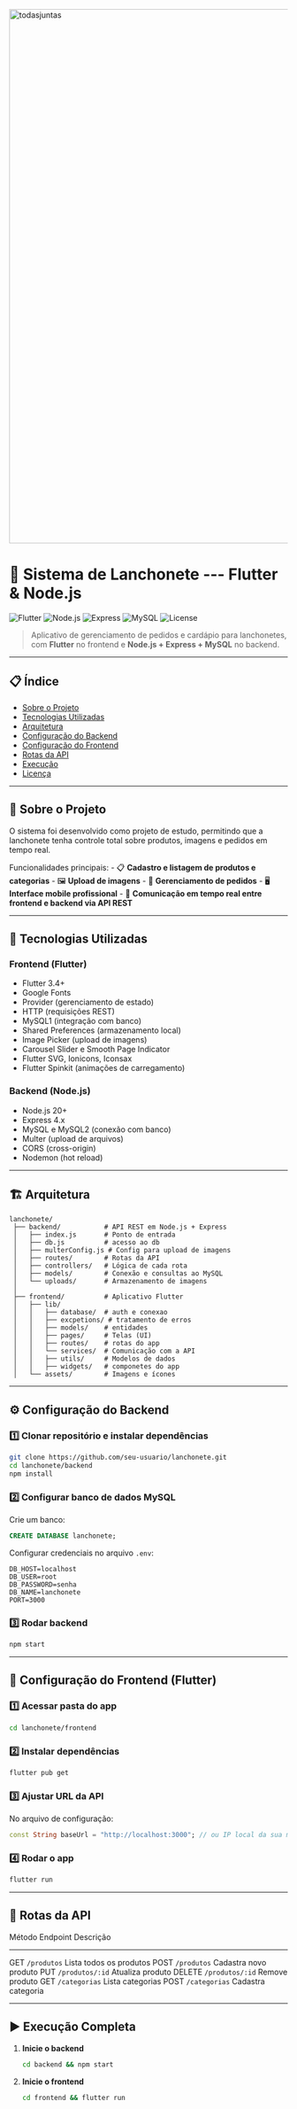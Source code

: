 <img width="965" alt="todasjuntas" src="https://github.com/user-attachments/assets/eb9ab704-da71-4e72-be51-21284b3659c0">

# 🍔 Sistema de Lanchonete --- Flutter & Node.js

![Flutter](https://img.shields.io/badge/Flutter-3.4+-blue?logo=flutter&logoColor=white)
![Node.js](https://img.shields.io/badge/Node.js-20+-green?logo=node.js&logoColor=white)
![Express](https://img.shields.io/badge/Express-4.x-black?logo=express&logoColor=white)
![MySQL](https://img.shields.io/badge/MySQL-8.0-blue?logo=mysql&logoColor=white)
![License](https://img.shields.io/badge/license-MIT-lightgrey)

> Aplicativo de gerenciamento de pedidos e cardápio para lanchonetes,
> com **Flutter** no frontend e **Node.js + Express + MySQL** no
> backend.

------------------------------------------------------------------------

## 📋 Índice

-   [Sobre o Projeto](#-sobre-o-projeto)
-   [Tecnologias Utilizadas](#-tecnologias-utilizadas)
-   [Arquitetura](#-arquitetura)
-   [Configuração do Backend](#-configuração-do-backend)
-   [Configuração do Frontend](#-configuração-do-frontend)
-   [Rotas da API](#-rotas-da-api)
-   [Execução](#-execução)
-   [Licença](#-licença)

------------------------------------------------------------------------

## 📖 Sobre o Projeto

O sistema foi desenvolvido como projeto de estudo, permitindo que a lanchonete tenha controle
total sobre produtos, imagens e pedidos em tempo real.

Funcionalidades principais: - 📋 **Cadastro e listagem de produtos e
categorias** - 🖼 **Upload de imagens** - 🛒 **Gerenciamento de
pedidos** - 🖥 **Interface mobile profissional** - 🔄 **Comunicação em
tempo real entre frontend e backend via API REST**

------------------------------------------------------------------------

## 🚀 Tecnologias Utilizadas

### **Frontend (Flutter)**

-   Flutter 3.4+
-   Google Fonts
-   Provider (gerenciamento de estado)
-   HTTP (requisições REST)
-   MySQL1 (integração com banco)
-   Shared Preferences (armazenamento local)
-   Image Picker (upload de imagens)
-   Carousel Slider e Smooth Page Indicator
-   Flutter SVG, Ionicons, Iconsax
-   Flutter Spinkit (animações de carregamento)

### **Backend (Node.js)**

-   Node.js 20+
-   Express 4.x
-   MySQL e MySQL2 (conexão com banco)
-   Multer (upload de arquivos)
-   CORS (cross-origin)
-   Nodemon (hot reload)

------------------------------------------------------------------------

## 🏗 Arquitetura

    lanchonete/
     ├── backend/           # API REST em Node.js + Express
     │   ├── index.js       # Ponto de entrada
     │   ├── db.js          # acesso ao db
     │   ├── multerConfig.js # Config para upload de imagens
     │   ├── routes/        # Rotas da API
     │   ├── controllers/   # Lógica de cada rota
     │   ├── models/        # Conexão e consultas ao MySQL
     │   └── uploads/       # Armazenamento de imagens
     │
     ├── frontend/          # Aplicativo Flutter
     │   ├── lib/
     │   │   ├── database/  # auth e conexao
     │   │   ├── excpetions/ # tratamento de erros
     │   │   ├── models/    # entidades
     │   │   ├── pages/     # Telas (UI)
     │   │   ├── routes/    # rotas do app
     │   │   └── services/  # Comunicação com a API
     │   │   ├── utils/     # Modelos de dados
     │   │   ├── widgets/   # componetes do app
     │   └── assets/        # Imagens e ícones

------------------------------------------------------------------------

## ⚙ Configuração do Backend

### 1️⃣ Clonar repositório e instalar dependências

``` bash
git clone https://github.com/seu-usuario/lanchonete.git
cd lanchonete/backend
npm install
```

### 2️⃣ Configurar banco de dados MySQL

Crie um banco:

``` sql
CREATE DATABASE lanchonete;
```

Configurar credenciais no arquivo `.env`:

``` env
DB_HOST=localhost
DB_USER=root
DB_PASSWORD=senha
DB_NAME=lanchonete
PORT=3000
```

### 3️⃣ Rodar backend

``` bash
npm start
```

------------------------------------------------------------------------

## 📱 Configuração do Frontend (Flutter)

### 1️⃣ Acessar pasta do app

``` bash
cd lanchonete/frontend
```

### 2️⃣ Instalar dependências

``` bash
flutter pub get
```

### 3️⃣ Ajustar URL da API

No arquivo de configuração:

``` dart
const String baseUrl = "http://localhost:3000"; // ou IP local da sua máquina
```

### 4️⃣ Rodar o app

``` bash
flutter run
```

------------------------------------------------------------------------

## 🔗 Rotas da API

  Método   Endpoint          Descrição
  -------- ----------------- -------------------------
  GET      `/produtos`       Lista todos os produtos
  POST     `/produtos`       Cadastra novo produto
  PUT      `/produtos/:id`   Atualiza produto
  DELETE   `/produtos/:id`   Remove produto
  GET      `/categorias`     Lista categorias
  POST     `/categorias`     Cadastra categoria

------------------------------------------------------------------------

## ▶ Execução Completa

1.  **Inicie o backend**

    ``` bash
    cd backend && npm start
    ```

2.  **Inicie o frontend**

    ``` bash
    cd frontend && flutter run
    ```


